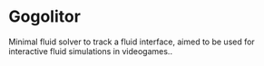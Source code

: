 # Gogolitor
Minimal fluid solver to track a fluid interface, aimed to be used for interactive fluid simulations in videogames..
